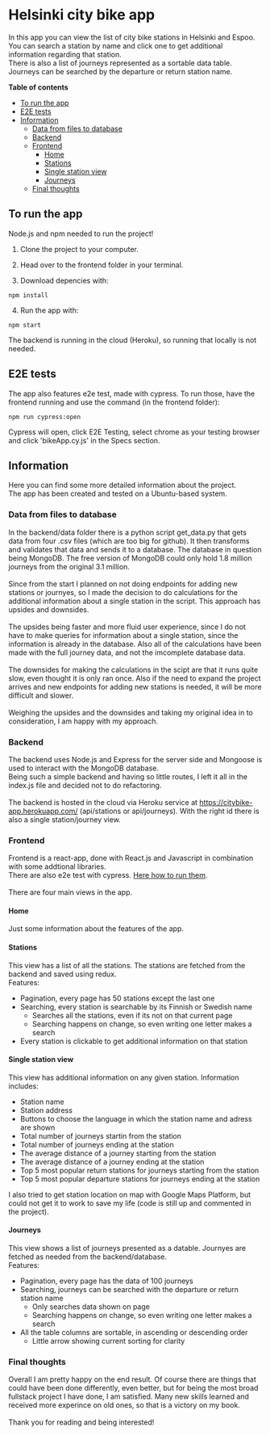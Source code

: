 # Helsinki city bike app

In this app you can view the list of city bike stations in Helsinki and Espoo.
You can search a station by name and click one to get additional information regarding that station.
<br>
There is also a list of journeys represented as a sortable data table. Journeys can be searched by the departure or return station name.

**Table of contents**
- [To run the app](#to-run-the-app)
- [E2E tests](#e2e-tests)
- [Information](#information)
  - [Data from files to database](#data-from-files-to-database)
  - [Backend](#backend)
  - [Frontend](#frontend)
    - [Home](#home)
    - [Stations](#stations)
    - [Single station view](#single-station-view)
    - [Journeys](#journeys)
  - [Final thoughts](#final-thoughts)

## To run the app

Node.js and npm needed to run the project!

1. Clone the project to your computer.

2. Head over to the frontend folder in your terminal.

3. Download depencies with:

```
npm install
```

4. Run the app with:

```
npm start
```

The backend is running in the cloud (Heroku), so running that locally is not needed.

## E2E tests

The app also features e2e test, made with cypress.
To run those, have the frontend running and use the command (in the frontend folder):

```
npm run cypress:open
```

Cypress will open, click E2E Testing, select chrome as your testing browser and click 'bikeApp.cy.js' in the Specs section.

## Information

Here you can find some more detailed information about the project.
<br>
The app has been created and tested on a Ubuntu-based system.

### Data from files to database

In the backend/data folder there is a python script get_data.py that gets data from four .csv files (which are too big for github). It then transforms and validates that data and sends it to a database.
The database in question being MongoDB. The free version of MongoDB could only hold 1.8 million journeys from the original 3.1 million.
<br>
<br>
Since from the start I planned on not doing endpoints for adding new stations or journyes, so I made the decision to do calculations for the additional information about a single station in the script. This approach has upsides and downsides.
<br>
<br>
The upsides being faster and more fluid user experience, since I do not have to make queries for information about a single station, since the information is already in the database. Also all of the calculations have been made with the full journey data, and not the imcomplete database data.
<br>
<br>
The downsides for making the calculations in the scipt are that it runs quite slow, even thought it is only ran once. Also if the need to expand the project arrives and new endpoints for adding new stations is needed, it will be more difficult and slower.
<br>
<br>
Weighing the upsides and the downsides and taking my original idea in to consideration, I am happy with my approach.

### Backend

The backend uses Node.js and Express for the server side and Mongoose is used to interact with the MongoDB database.
<br>
Being such a simple backend and having so little routes, I left it all in the index.js file and decided not to do refactoring.
<br>
<br>
The backend is hosted in the cloud via Heroku service at https://citybike-app.herokuapp.com/ (api/stations or api/journeys). With the right id there is also a single station/journey view.

### Frontend

Frontend is a react-app, done with React.js and Javascript in combination with some addtional libraries.
<br>
There are also e2e test with cypress. [Here how to run them](#e2e-tests).
<br>
<br>
There are four main views in the app.

#### Home

Just some information about the features of the app.

#### Stations

This view has a list of all the stations. The stations are fetched from the backend and saved using redux.
<br>
Features:

- Pagination, every page has 50 stations except the last one
- Searching, every station is searchable by its Finnish or Swedish name
  - Searches all the stations, even if its not on that current page
  - Searching happens on change, so even writing one letter makes a search
- Every station is clickable to get additional information on that station

#### Single station view

This view has additional information on any given station. Information includes:

- Station name
- Station address
- Buttons to choose the language in which the station name and adress are shown
- Total number of journeys startin from the station
- Total number of journeys ending at the station
- The average distance of a journey starting from the station
- The average distance of a journey ending at the station
- Top 5 most popular return stations for journeys starting from the station
- Top 5 most popular departure stations for journeys ending at the station

I also tried to get station location on map with Google Maps Platform, but could not get it to work to save my life (code is still up and commented in the project).

#### Journeys

This view shows a list of journeys presented as a datable. Journyes are fetched as needed from the backend/database.
<br>
Features:

- Pagination, every page has the data of 100 journeys
- Searching, journeys can be searched with the departure or return station name
  - Only searches data shown on page
  - Searching happens on change, so even writing one letter makes a search
- All the table columns are sortable, in ascending or descending order
  - Little arrow showing current sorting for clarity

### Final thoughts

Overall I am pretty happy on the end result. Of course there are things that could have been done differently, even better, but for being the most broad fullstack project I have done, I am satisfied. Many new skills learned and received more experince on old ones, so that is a victory on my book.
<br>
<br>
Thank you for reading and being interested!

